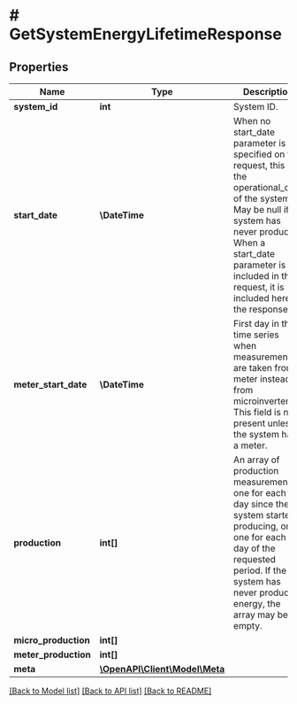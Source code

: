 # # GetSystemEnergyLifetimeResponse

## Properties

Name | Type | Description | Notes
------------ | ------------- | ------------- | -------------
**system_id** | **int** | System ID. | [optional]
**start_date** | **\DateTime** | When no start_date parameter is specified on the request, this is the operational_date of the system. May be null if system has never produced. When a start_date parameter is included in the request, it is included here in the response. | [optional]
**meter_start_date** | **\DateTime** | First day in the time series when measurements are taken from a meter instead of from microinverters. This field is not present unless the system has a meter. | [optional]
**production** | **int[]** | An array of production measurements, one for each day since the system started producing, or one for each day of the requested period. If the system has never produced energy, the array may be empty. | [optional]
**micro_production** | **int[]** |  | [optional]
**meter_production** | **int[]** |  | [optional]
**meta** | [**\OpenAPI\Client\Model\Meta**](Meta.md) |  | [optional]

[[Back to Model list]](../../README.md#models) [[Back to API list]](../../README.md#endpoints) [[Back to README]](../../README.md)
